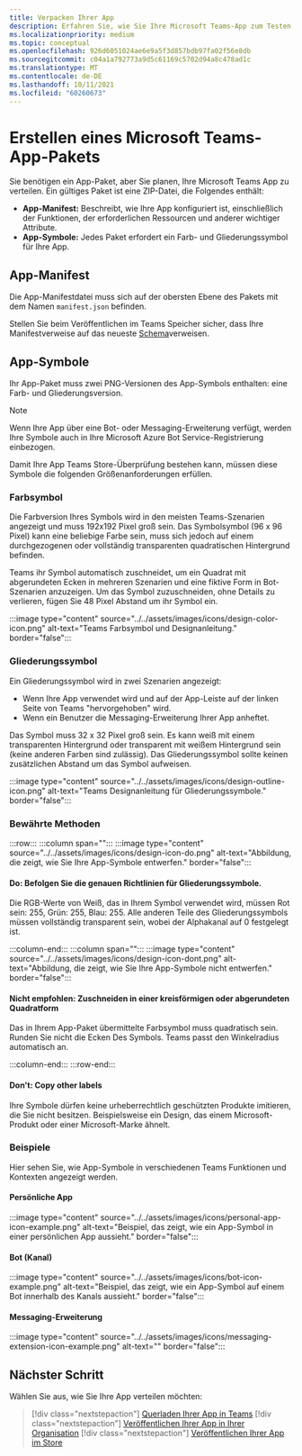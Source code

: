 ```yaml
---
title: Verpacken Ihrer App
description: Erfahren Sie, wie Sie Ihre Microsoft Teams-App zum Testen, Hochladen und Veröffentlichen im Store verpacken.
ms.localizationpriority: medium
ms.topic: conceptual
ms.openlocfilehash: 926d6051024ae6e9a5f3d857bdb97fa02f56e8db
ms.sourcegitcommit: c04a1a792773a9d5c61169c5702d94a8c478ad1c
ms.translationtype: MT
ms.contentlocale: de-DE
ms.lasthandoff: 10/11/2021
ms.locfileid: "60260673"
---
```

# <a name="create-a-microsoft-teams-app-package"></a>Erstellen eines Microsoft Teams-App-Pakets

Sie benötigen ein App-Paket, aber Sie planen, Ihre Microsoft Teams App zu verteilen. Ein gültiges Paket ist eine ZIP-Datei, die Folgendes enthält:

* **App-Manifest:** Beschreibt, wie Ihre App konfiguriert ist, einschließlich der Funktionen, der erforderlichen Ressourcen und anderer wichtiger Attribute.
* **App-Symbole:** Jedes Paket erfordert ein Farb- und Gliederungssymbol für Ihre App.

## <a name="app-manifest"></a>App-Manifest

Die App-Manifestdatei muss sich auf der obersten Ebene des Pakets mit dem Namen `manifest.json` befinden. 

Stellen Sie beim Veröffentlichen im Teams Speicher sicher, dass Ihre Manifestverweise auf das neueste [Schema](~/resources/schema/manifest-schema.md)verweisen.

## <a name="app-icons"></a>App-Symbole

Ihr App-Paket muss zwei PNG-Versionen des App-Symbols enthalten: eine Farb- und Gliederungsversion.

> [!Note]
> Wenn Ihre App über eine Bot- oder Messaging-Erweiterung verfügt, werden Ihre Symbole auch in Ihre Microsoft Azure Bot Service-Registrierung einbezogen.

Damit Ihre App Teams Store-Überprüfung bestehen kann, müssen diese Symbole die folgenden Größenanforderungen erfüllen.

### <a name="color-icon"></a>Farbsymbol

Die Farbversion Ihres Symbols wird in den meisten Teams-Szenarien angezeigt und muss 192x192 Pixel groß sein. Das Symbolsymbol (96 x 96 Pixel) kann eine beliebige Farbe sein, muss sich jedoch auf einem durchgezogenen oder vollständig transparenten quadratischen Hintergrund befinden.

Teams ihr Symbol automatisch zuschneidet, um ein Quadrat mit abgerundeten Ecken in mehreren Szenarien und eine fiktive Form in Bot-Szenarien anzuzeigen. Um das Symbol zuzuschneiden, ohne Details zu verlieren, fügen Sie 48 Pixel Abstand um ihr Symbol ein.

:::image type="content" source="../../assets/images/icons/design-color-icon.png" alt-text="Teams Farbsymbol und Designanleitung." border="false":::

### <a name="outline-icon"></a>Gliederungssymbol

Ein Gliederungssymbol wird in zwei Szenarien angezeigt:

* Wenn Ihre App verwendet wird und auf der App-Leiste auf der linken Seite von Teams "hervorgehoben" wird.
* Wenn ein Benutzer die Messaging-Erweiterung Ihrer App anheftet.

Das Symbol muss 32 x 32 Pixel groß sein. Es kann weiß mit einem transparenten Hintergrund oder transparent mit weißem Hintergrund sein (keine anderen Farben sind zulässig). Das Gliederungssymbol sollte keinen zusätzlichen Abstand um das Symbol aufweisen.

:::image type="content" source="../../assets/images/icons/design-outline-icon.png" alt-text="Teams Designanleitung für Gliederungssymbole." border="false":::

### <a name="best-practices"></a>Bewährte Methoden

:::row:::
   :::column span="":::
:::image type="content" source="../../assets/images/icons/design-icon-do.png" alt-text="Abbildung, die zeigt, wie Sie Ihre App-Symbole entwerfen." border="false":::

#### <a name="do-follow-the-precise-outline-icon-guidelines"></a>Do: Befolgen Sie die genauen Richtlinien für Gliederungssymbole.

Die RGB-Werte von Weiß, das in Ihrem Symbol verwendet wird, müssen Rot sein: 255, Grün: 255, Blau: 255. Alle anderen Teile des Gliederungssymbols müssen vollständig transparent sein, wobei der Alphakanal auf 0 festgelegt ist.

   :::column-end:::
   :::column span="":::
:::image type="content" source="../../assets/images/icons/design-icon-dont.png" alt-text="Abbildung, die zeigt, wie Sie Ihre App-Symbole nicht entwerfen." border="false":::

#### <a name="dont-crop-in-a-circular-or-rounded-square-shape"></a>Nicht empfohlen: Zuschneiden in einer kreisförmigen oder abgerundeten Quadratform

Das in Ihrem App-Paket übermittelte Farbsymbol muss quadratisch sein. Runden Sie nicht die Ecken Des Symbols. Teams passt den Winkelradius automatisch an.

   :::column-end:::
:::row-end:::

#### <a name="dont-copy-other-brands"></a>Don't: Copy other labels

Ihre Symbole dürfen keine urheberrechtlich geschützten Produkte imitieren, die Sie nicht besitzen. Beispielsweise ein Design, das einem Microsoft-Produkt oder einer Microsoft-Marke ähnelt.

### <a name="examples"></a>Beispiele

Hier sehen Sie, wie App-Symbole in verschiedenen Teams Funktionen und Kontexten angezeigt werden.

#### <a name="personal-app"></a>Persönliche App

:::image type="content" source="../../assets/images/icons/personal-app-icon-example.png" alt-text="Beispiel, das zeigt, wie ein App-Symbol in einer persönlichen App aussieht." border="false":::

#### <a name="bot-channel"></a>Bot (Kanal)

:::image type="content" source="../../assets/images/icons/bot-icon-example.png" alt-text="Beispiel, das zeigt, wie ein App-Symbol auf einem Bot innerhalb des Kanals aussieht." border="false":::

#### <a name="messaging-extension"></a>Messaging-Erweiterung

:::image type="content" source="../../assets/images/icons/messaging-extension-icon-example.png" alt-text="<alternativ>" border="false":::

## <a name="next-step"></a>Nächster Schritt

Wählen Sie aus, wie Sie Ihre App verteilen möchten:

> [!div class="nextstepaction"]
> [Querladen Ihrer App in Teams](~/concepts/deploy-and-publish/apps-upload.md)
> [!div class="nextstepaction"]
> [Veröffentlichen Ihrer App in Ihrer Organisation](/MicrosoftTeams/tenant-apps-catalog-teams?toc=/microsoftteams/platform/toc.json&bc=/MicrosoftTeams/breadcrumb/toc.json)
> [!div class="nextstepaction"]
> [Veröffentlichen Ihrer App im Store](~/concepts/deploy-and-publish/appsource/publish.md)

